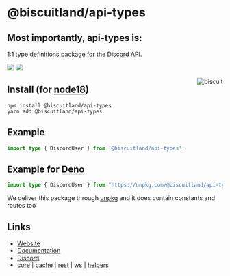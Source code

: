 # @biscuitland/api-types

## Most importantly, api-types is:

1:1 type definitions package for the [Discord](https://discord.com/developers/docs/intro) API.

[<img src="https://img.shields.io/badge/GitHub-100000?style=for-the-badge&logo=github&logoColor=white">](https://github.com/oasisjs/biscuit)
[<img src="https://img.shields.io/badge/Discord-5865F2?style=for-the-badge&logo=discord&logoColor=white">](https://discord.gg/XNw2RZFzaP)

<img align="right" src="https://raw.githubusercontent.com/oasisjs/biscuit/main/assets/icon.svg" alt="biscuit"/>

## Install (for [node18](https://nodejs.org/en/download/))

```sh-session
npm install @biscuitland/api-types
yarn add @biscuitland/api-types
```

## Example

```ts
import type { DiscordUser } from '@biscuitland/api-types';
```

## Example for [Deno](https://deno.land/)

```ts
import type { DiscordUser } from "https://unpkg.com/@biscuitland/api-types@2.0.3/dist/index.d.ts";
```

We deliver this package through [unpkg](https://unpkg.com/) and it does contain constants and routes too

## Links

-   [Website](https://biscuitjs.com/)
-   [Documentation](https://docs.biscuitjs.com/)
-   [Discord](https://discord.gg/XNw2RZFzaP)
-   [core](https://www.npmjs.com/package/@biscuitland/core) | [cache](https://www.npmjs.com/package/@biscuitland/cache) | [rest](https://www.npmjs.com/package/@biscuitland/rest) | [ws](https://www.npmjs.com/package/@biscuitland/ws) | [helpers](https://www.npmjs.com/package/@biscuitland/helpers)
